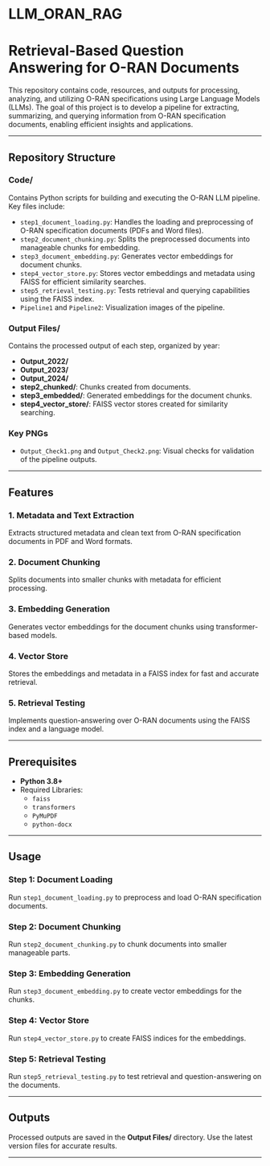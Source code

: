 # LLM_ORAN_RAG
# Retrieval-Based Question Answering for O-RAN Documents

This repository contains code, resources, and outputs for processing, analyzing, and utilizing O-RAN specifications using Large Language Models (LLMs). The goal of this project is to develop a pipeline for extracting, summarizing, and querying information from O-RAN specification documents, enabling efficient insights and applications.

---

## Repository Structure

### Code/
Contains Python scripts for building and executing the O-RAN LLM pipeline. Key files include:
- `step1_document_loading.py`: Handles the loading and preprocessing of O-RAN specification documents (PDFs and Word files).
- `step2_document_chunking.py`: Splits the preprocessed documents into manageable chunks for embedding.
- `step3_document_embedding.py`: Generates vector embeddings for document chunks.
- `step4_vector_store.py`: Stores vector embeddings and metadata using FAISS for efficient similarity searches.
- `step5_retrieval_testing.py`: Tests retrieval and querying capabilities using the FAISS index.
- `Pipeline1` and `Pipeline2`: Visualization images of the pipeline.

### Output Files/
Contains the processed output of each step, organized by year:
- **Output_2022/**
- **Output_2023/**
- **Output_2024/**
- **step2_chunked/**: Chunks created from documents.
- **step3_embedded/**: Generated embeddings for the document chunks.
- **step4_vector_store/**: FAISS vector stores created for similarity searching.

### Key PNGs
- `Output_Check1.png` and `Output_Check2.png`: Visual checks for validation of the pipeline outputs.

---

## Features

### 1. Metadata and Text Extraction
Extracts structured metadata and clean text from O-RAN specification documents in PDF and Word formats.

### 2. Document Chunking
Splits documents into smaller chunks with metadata for efficient processing.

### 3. Embedding Generation
Generates vector embeddings for the document chunks using transformer-based models.

### 4. Vector Store
Stores the embeddings and metadata in a FAISS index for fast and accurate retrieval.

### 5. Retrieval Testing
Implements question-answering over O-RAN documents using the FAISS index and a language model.

---

## Prerequisites

- **Python 3.8+**
- Required Libraries:
  - `faiss`
  - `transformers`
  - `PyMuPDF`
  - `python-docx`

---

## Usage

### Step 1: Document Loading
Run `step1_document_loading.py` to preprocess and load O-RAN specification documents.

### Step 2: Document Chunking
Run `step2_document_chunking.py` to chunk documents into smaller manageable parts.

### Step 3: Embedding Generation
Run `step3_document_embedding.py` to create vector embeddings for the chunks.

### Step 4: Vector Store
Run `step4_vector_store.py` to create FAISS indices for the embeddings.

### Step 5: Retrieval Testing
Run `step5_retrieval_testing.py` to test retrieval and question-answering on the documents.

---

## Outputs
Processed outputs are saved in the **Output Files/** directory. Use the latest version files for accurate results.

---
